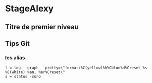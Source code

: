 # StageAlexy

## Titre de premier niveau


## Tips Git
### les alias

    l = log --graph --pretty=\"format:%C(yellow)%h%Cblue%d%Creset %s %C(white) %an, %ar%Creset\"
    s = status -suno


